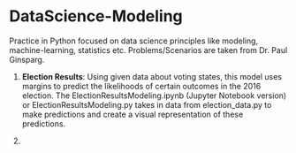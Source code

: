 # DataScience-Modeling
Practice in Python focused on data science principles like modeling, machine-learning, statistics etc. Problems/Scenarios are taken from Dr. Paul Ginsparg.

1. **Election Results**: Using given data about voting states, this model uses margins to predict the likelihoods of certain outcomes in the 2016 election. The ElectionResultsModeling.ipynb (Jupyter Notebook version) or ElectionResultsModeling.py takes in data from election_data.py to make predictions and create a visual representation of these predictions.

2. 
